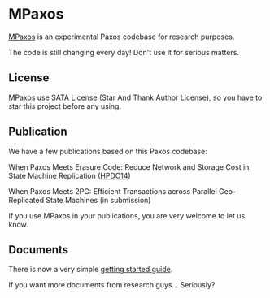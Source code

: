 
# MPaxos


[MPaxos] is an experimental Paxos codebase for research purposes. 

The code is still changing every day! Don't use it for serious matters.

## License

[MPaxos] use [SATA License](LICENSE.txt) (Star And Thank Author License), so you have to star this project before any using. 

## Publication

We have a few publications based on this Paxos codebase:

When Paxos Meets Erasure Code: Reduce Network and Storage Cost in State Machine Replication ([HPDC14](http://www.hpdc.org/2014/program/))

When Paxos Meets 2PC: Efficient Transactions across Parallel Geo-Replicated State Machines (in submission)

If you use MPaxos in your publications, you are very welcome to let us know.

## Documents

There is now a very simple [getting started guide](http://mpaxos.com/doc/).

If you want more documents from research guys... Seriously? 


[MPaxos]:https://github.com/msmummy/mpaxos
